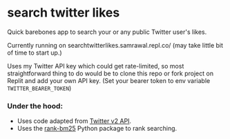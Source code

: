 # search twitter likes

Quick barebones app to search your or any public Twitter user's likes.

Currently running on searchtwitterlikes.samrawal.repl.co/ (may take little bit of time to start up.)

Uses my Twitter API key which could get rate-limited, so most straightforward thing to do would be to clone this repo or fork project on Replit and add your own API key. (Set your bearer token to env variable `TWITTER_BEARER_TOKEN`)


### Under the hood:
- Uses code adapted from [Twitter v2 API](https://github.com/twitterdev/Twitter-API-v2-sample-code/).
- Uses the [rank-bm25](https://pypi.org/project/rank-bm25/) Python package to rank searching.